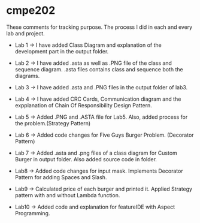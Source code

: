 # cmpe202

These comments for tracking purpose. The process I did in each and every lab and project.

* Lab 1 -> I have added Class Diagram and explanation of the development part in the output folder.

* Lab 2 -> I have added .asta as well as .PNG file of the class and sequence diagram. .asta files contains class and sequence      both the diagrams.

* Lab 3 -> I have added .asta and .PNG files in the output folder of lab3.

* Lab 4 -> I have added CRC Cards, Communication diagram and the expplanation of Chain Of Responsibility Design Pattern. 

* Lab 5 -> Added .PNG and .ASTA file for Lab5. Also, added process for the problem.(Strategy Pattern)

* Lab 6 -> Added code changes for Five Guys Burger Problem. (Decorator Pattern)

* Lab 7 -> Added .asta and .png files of a class diagram for Custom Burger in output folder. Also added source code in folder.

* Lab8 -> Added code changes for input mask. Implements Decorator Pattern for adding Spaces and Slash.

* Lab9 -> Calculated price of each burger and printed it. Applied Strategy pattern with and without Lambda function.

* Lab10 -> Added code and explanation for featureIDE with Aspect Programming.
